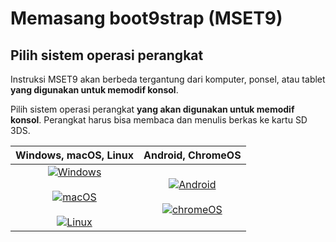# Memasang boot9strap (MSET9)

## Pilih sistem operasi perangkat

Instruksi MSET9 akan berbeda tergantung dari komputer, ponsel, atau tablet **yang digunakan untuk memodif konsol**.

Pilih sistem operasi perangkat **yang akan digunakan untuk memodif konsol**. Perangkat harus bisa membaca dan menulis berkas ke kartu SD 3DS.

|                                                                                                      Windows, macOS, Linux                                                                                                     |                                                                            Android, ChromeOS                                                                           |
| :----------------------------------------------------------------------------------------------------------------------------------------------------------------------------------------------------------------------------: | :--------------------------------------------------------------------------------------------------------------------------------------------------------------------: |
| [![Windows](/images/windows.png)](installing-boot9strap-\(mset9-cli\)) <br><br> [![macOS](/images/macos.png)](installing-boot9strap-\(mset9-cli\)) <br><br> [![Linux](/images/linux.png)](installing-boot9strap-\(mset9-cli\)) | [![Android](/images/android.png)](installing-boot9strap-\(mset9-play-store\)) <br><br> [![chromeOS](/images/chromeos.png)](installing-boot9strap-\(mset9-play-store\)) |
